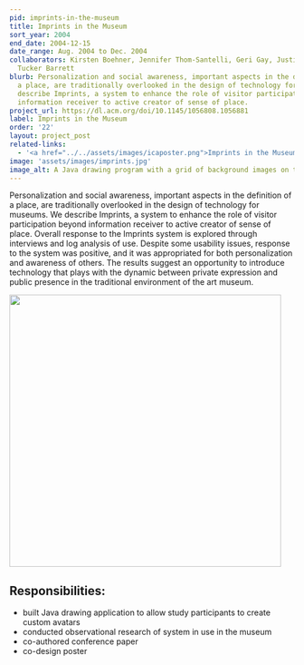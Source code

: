 ```yaml
---
pid: imprints-in-the-museum
title: Imprints in the Museum
sort_year: 2004
end_date: 2004-12-15
date_range: Aug. 2004 to Dec. 2004
collaborators: Kirsten Boehner, Jennifer Thom-Santelli, Geri Gay, Justin S. Hall,
  Tucker Barrett
blurb: Personalization and social awareness, important aspects in the definition of
  a place, are traditionally overlooked in the design of technology for museums. We
  describe Imprints, a system to enhance the role of visitor participation beyond
  information receiver to active creator of sense of place. 
project_url: https://dl.acm.org/doi/10.1145/1056808.1056881
label: Imprints in the Museum
order: '22'
layout: project_post
related-links:
  - '<a href="../../assets/images/icaposter.png">Imprints in the Museum: Social Navigation Technology for Participatory Expression</a> (poster)'
image: 'assets/images/imprints.jpg'
image_alt: A Java drawing program with a grid of background images on the left and a drawing canvas on the right. An apple with a smiley face has been drawn inside a picture frame.
---
```

Personalization and social awareness, important aspects in the definition of
a place, are traditionally overlooked in the design of technology for museums. We
describe Imprints, a system to enhance the role of visitor participation beyond
information receiver to active creator of sense of place. Overall response to the
Imprints system is explored through interviews and log analysis of use. Despite
some usability issues, response to the system was positive, and it was appropriated
for both personalization and awareness of others. The results suggest an opportunity
to introduce technology that plays with the dynamic between private expression and
public presence in the traditional environment of the art museum.

<img src="../../assets/images/chimovie.gif" width="480px"/>

## Responsibilities:

* built Java drawing application to allow study participants to create custom avatars
* conducted observational research of system in use in the museum
* co-authored conference paper
* co-design poster



